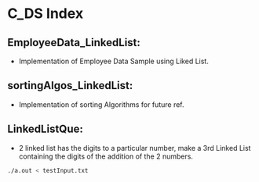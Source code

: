 # C_DS Index

## EmployeeData_LinkedList:
- Implementation of Employee Data Sample using Liked List.

## sortingAlgos_LinkedList:
- Implementation of sorting Algorithms for future ref.

## LinkedListQue:
- 2 linked list has the digits to a particular number, make a 3rd Linked List containing the digits of the addition of the 2 numbers.
```sh
./a.out < testInput.txt
```
